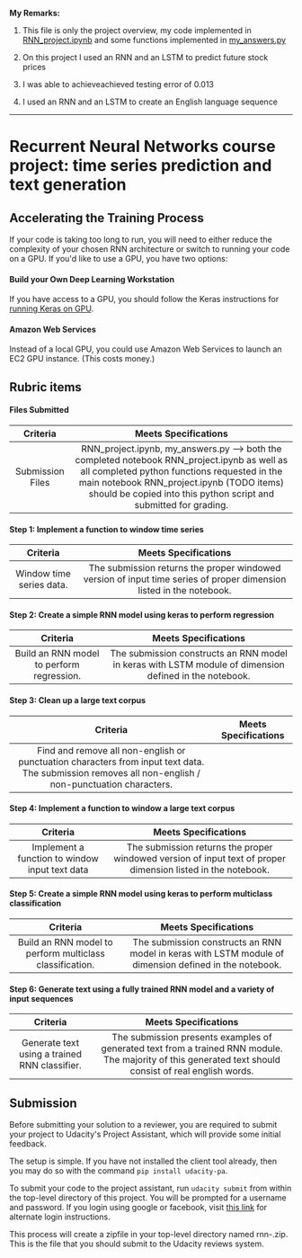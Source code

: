 __My Remarks:__ 

1. This file is only the project overview, my code implemented in [RNN_project.ipynb](https://github.com/Amichai-a/AIND-Term2-Recurrent-Neural-Network-Projects/blob/master/RNN_project.ipynb) and some functions implemented in [my_answers.py](https://github.com/Amichai-a/AIND-Term2-Recurrent-Neural-Network-Projects/blob/master/my_answers.py)

2. On this project I used an RNN and an LSTM to predict future stock prices

3. I was able to achieveachieved testing error of 0.013

4. I used an RNN and an LSTM to create an English language sequence 

--------

# Recurrent Neural Networks course project: time series prediction and text generation

## Accelerating the Training Process 

If your code is taking too long to run, you will need to either reduce the complexity of your chosen RNN architecture or switch to running your code on a GPU.  If you'd like to use a GPU, you have two options:

#### Build your Own Deep Learning Workstation

If you have access to a GPU, you should follow the Keras instructions for [running Keras on GPU](https://keras.io/getting-started/faq/#how-can-i-run-keras-on-gpu).

#### Amazon Web Services

Instead of a local GPU, you could use Amazon Web Services to launch an EC2 GPU instance. (This costs money.)


## Rubric items

#### Files Submitted

| Criteria       		|     Meets Specifications	        			            | 
|:---------------------:|:---------------------------------------------------------:| 
| Submission Files      |  RNN_project.ipynb, my_answers.py --> both the completed notebook  RNN_project.ipynb as well as all completed python functions requested in the main notebook RNN_project.ipynb (TODO items) should be copied into this python script and submitted for grading.		|

#### Step 1:  Implement a function to window time series
| Criteria       		|     Meets Specifications	        			            | 
|:---------------------:|:---------------------------------------------------------:| 
| Window time series data. |  The submission returns the proper windowed version of input time series of proper dimension listed in the notebook.  |


#### Step 2: Create a simple RNN model using keras to perform regression

| Criteria       		|     Meets Specifications	        			            | 
|:---------------------:|:---------------------------------------------------------:| 
| Build an RNN model to perform regression. |  The submission constructs an RNN model in keras with LSTM module of dimension defined in the notebook.        |


#### Step 3: Clean up a large text corpus

| Criteria       		|     Meets Specifications	        			            | 
|:---------------------:|:---------------------------------------------------------:| 
| Find and remove all non-english or punctuation characters from input text data.  The submission removes all non-english / non-punctuation characters.  |


#### Step 4: Implement a function to window a large text corpus

| Criteria       		|     Meets Specifications	        			            | 
|:---------------------:|:---------------------------------------------------------:| 
| Implement a function to window input text data| The submission returns the proper windowed version of input text of proper dimension listed in the notebook.  |


#### Step 5: Create a simple RNN model using keras to perform multiclass classification

| Criteria       		|     Meets Specifications	        			            | 
|:---------------------:|:---------------------------------------------------------:| 
| Build an RNN model to perform multiclass classification. |  The submission constructs an RNN model in keras with LSTM module of dimension defined in the notebook.        |


#### Step 6: Generate text using a fully trained RNN model and a variety of input sequences
| Criteria       		|     Meets Specifications	        			            | 
|:---------------------:|:---------------------------------------------------------:| 
| Generate text using a trained RNN classifier.   | The submission presents examples of generated text from a trained RNN module.  The majority of this generated text should consist of real english words. |

## Submission
Before submitting your solution to a reviewer, you are required to submit your project to Udacity's Project Assistant, which will provide some initial feedback.  

The setup is simple.  If you have not installed the client tool already, then you may do so with the command `pip install udacity-pa`.  

To submit your code to the project assistant, run `udacity submit` from within the top-level directory of this project.  You will be prompted for a username and password.  If you login using google or facebook, visit [this link](https://project-assistant.udacity.com/auth_tokens/jwt_login) for alternate login instructions.

This process will create a zipfile in your top-level directory named rnn-<id>.zip.  This is the file that you should submit to the Udacity reviews system.
